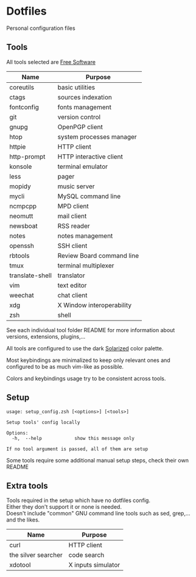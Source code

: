 # Dotfiles

Personal configuration files


## Tools

All tools selected are [Free Software](https://www.gnu.org/philosophy/free-sw.en.html)

| Name                   | Purpose                              |
|------------------------|--------------------------------------|
| coreutils              | basic utilities                      |
| ctags                  | sources indexation                   |
| fontconfig             | fonts management                     |
| git                    | version control                      |
| gnupg                  | OpenPGP client                       |
| htop                   | system processes manager             |
| httpie                 | HTTP client                          |
| http-prompt            | HTTP interactive client              |
| konsole                | terminal emulator                    |
| less                   | pager                                |
| mopidy                 | music server                         |
| mycli                  | MySQL command line                   |
| ncmpcpp                | MPD client                           |
| neomutt                | mail client                          |
| newsboat               | RSS reader                           |
| notes                  | notes management                     |
| openssh                | SSH client                           |
| rbtools                | Review Board command line            |
| tmux                   | terminal multiplexer                 |
| translate-shell        | translator                           |
| vim                    | text editor                          |
| weechat                | chat client                          |
| xdg                    | X Window interoperability            |
| zsh                    | shell                                |

See each individual tool folder README for more information
about versions, extensions, plugins,...

All tools are configured to use the dark
[Solarized](http://ethanschoonover.com/solarized) color palette.

Most keybindings are minimalized to keep only relevant ones
and configured to be as much vim-like as possible.

Colors and keybindings usage try to be consistent across tools.


## Setup

```shell
usage: setup_config.zsh [<options>] [<tools>]

Setup tools' config locally

Options:
  -h,  --help            show this message only

If no tool argument is passed, all of them are setup
```

Some tools require some additional manual setup steps, check their own README


## Extra tools

Tools required in the setup which have no dotfiles config.  
Either they don't support it or none is needed.  
Doesn't include "common" GNU command line tools
such as sed, grep,... and the likes.

| Name                   | Purpose                              |
|------------------------|--------------------------------------|
| curl                   | HTTP client                          |
| the silver searcher    | code search                          |
| xdotool                | X inputs simulator                   |
